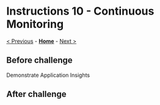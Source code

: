# Instructions 10 - Continuous Monitoring

[< Previous](./Instructions-09.md) - **[Home](../README.md)** - [Next >](./Instructions-11.md)

## Before challenge

Demonstrate Application Insights

## After challenge
